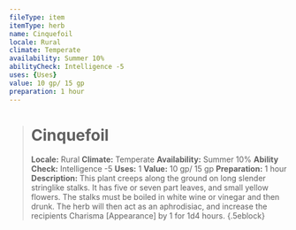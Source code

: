 ```yaml
---
fileType: item
itemType: herb
name: Cinquefoil
locale: Rural
climate: Temperate
availability: Summer 10%
abilityCheck: Intelligence -5
uses: {Uses}
value: 10 gp/ 15 gp
preparation: 1 hour
---
```

>#  Cinquefoil
>
> **Locale:** Rural
> **Climate:** Temperate
> **Availability:** Summer 10%
> **Ability Check:** Intelligence -5
> **Uses:** 1
> **Value:** 10 gp/ 15 gp
> **Preparation:** 1 hour
> **Description:** This plant creeps along the ground on long slender stringlike stalks. It has five or seven part leaves, and small yellow flowers. The stalks must be boiled in white wine or vinegar and then drunk. The herb will then act as an aphrodisiac, and increase the recipients Charisma [Appearance] by 1 for 1d4 hours.
{.5eblock}

